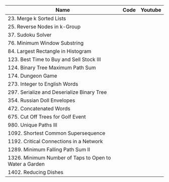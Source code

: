 | Name | Code | Youtube |
| --- | --- | --- |
| 23. Merge k Sorted Lists
| 25. Reverse Nodes in k-Group
| 37. Sudoku Solver
| 76. Minimum Window Substring
| 84. Largest Rectangle in Histogram
| 123. Best Time to Buy and Sell Stock III
| 124. Binary Tree Maximum Path Sum
| 174. Dungeon Game
| 273. Integer to English Words
| 297. Serialize and Deserialize Binary Tree
| 354. Russian Doll Envelopes
| 472. Concatenated Words
| 675. Cut Off Trees for Golf Event
| 980. Unique Paths III
| 1092. Shortest Common Supersequence
| 1192. Critical Connections in a Network
| 1289. Minimum Falling Path Sum II
| 1326. Minimum Number of Taps to Open to Water a Garden
| 1402. Reducing Dishes
